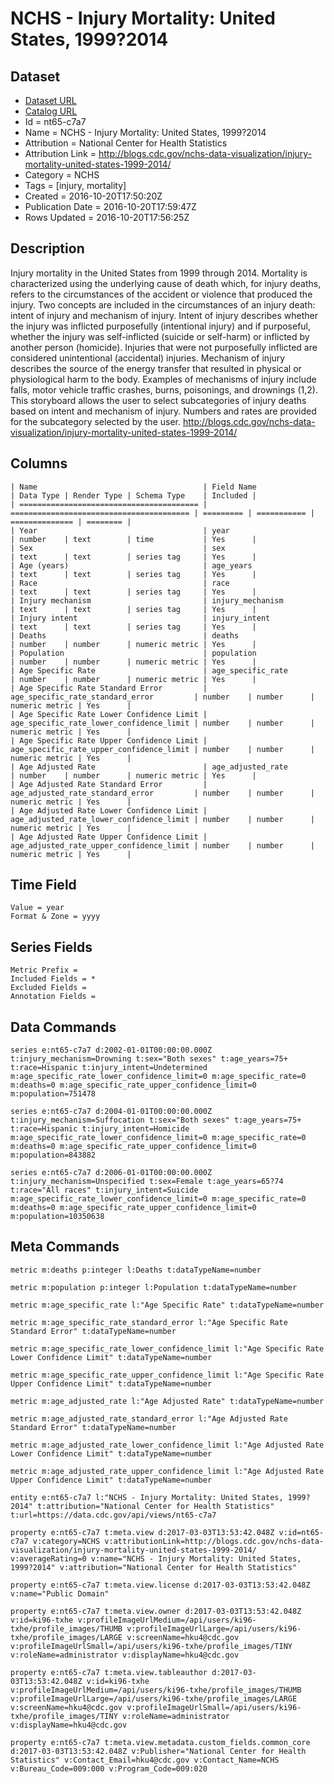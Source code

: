 # NCHS - Injury Mortality: United States, 1999?2014

## Dataset

* [Dataset URL](https://data.cdc.gov/api/views/nt65-c7a7/rows.json?accessType=DOWNLOAD)
* [Catalog URL](https://catalog.data.gov/dataset/nchs-injury-mortality-united-states-1999a2014)
* Id = nt65-c7a7
* Name = NCHS - Injury Mortality: United States, 1999?2014
* Attribution = National Center for Health Statistics
* Attribution Link = http://blogs.cdc.gov/nchs-data-visualization/injury-mortality-united-states-1999-2014/
* Category = NCHS
* Tags = [injury, mortality]
* Created = 2016-10-20T17:50:20Z
* Publication Date = 2016-10-20T17:59:47Z
* Rows Updated = 2016-10-20T17:56:25Z

## Description

Injury mortality in the United States from 1999 through 2014. Mortality is characterized using the underlying cause of death which, for injury deaths, refers to the circumstances of the accident or violence that produced the injury. Two concepts are included in the circumstances of an injury death: intent of injury and mechanism of injury. Intent of injury describes whether the injury was inflicted purposefully (intentional injury) and if purposeful, whether the injury was self-inflicted (suicide or self-harm) or inflicted by another person (homicide). Injuries that were not purposefully inflicted are considered unintentional (accidental) injuries. Mechanism of injury describes the source of the energy transfer that resulted in physical or physiological harm to the body. Examples of mechanisms of injury include falls, motor vehicle traffic crashes, burns, poisonings, and drownings (1,2). This storyboard allows the user to select subcategories of injury deaths based on intent and mechanism of injury. Numbers and rates are provided for the subcategory selected by the user.
http://blogs.cdc.gov/nchs-data-visualization/injury-mortality-united-states-1999-2014/

## Columns

```ls
| Name                                     | Field Name                               | Data Type | Render Type | Schema Type    | Included | 
| ======================================== | ======================================== | ========= | =========== | ============== | ======== | 
| Year                                     | year                                     | number    | text        | time           | Yes      | 
| Sex                                      | sex                                      | text      | text        | series tag     | Yes      | 
| Age (years)                              | age_years                                | text      | text        | series tag     | Yes      | 
| Race                                     | race                                     | text      | text        | series tag     | Yes      | 
| Injury mechanism                         | injury_mechanism                         | text      | text        | series tag     | Yes      | 
| Injury intent                            | injury_intent                            | text      | text        | series tag     | Yes      | 
| Deaths                                   | deaths                                   | number    | number      | numeric metric | Yes      | 
| Population                               | population                               | number    | number      | numeric metric | Yes      | 
| Age Specific Rate                        | age_specific_rate                        | number    | number      | numeric metric | Yes      | 
| Age Specific Rate Standard Error         | age_specific_rate_standard_error         | number    | number      | numeric metric | Yes      | 
| Age Specific Rate Lower Confidence Limit | age_specific_rate_lower_confidence_limit | number    | number      | numeric metric | Yes      | 
| Age Specific Rate Upper Confidence Limit | age_specific_rate_upper_confidence_limit | number    | number      | numeric metric | Yes      | 
| Age Adjusted Rate                        | age_adjusted_rate                        | number    | number      | numeric metric | Yes      | 
| Age Adjusted Rate Standard Error         | age_adjusted_rate_standard_error         | number    | number      | numeric metric | Yes      | 
| Age Adjusted Rate Lower Confidence Limit | age_adjusted_rate_lower_confidence_limit | number    | number      | numeric metric | Yes      | 
| Age Adjusted Rate Upper Confidence Limit | age_adjusted_rate_upper_confidence_limit | number    | number      | numeric metric | Yes      | 
```

## Time Field

```ls
Value = year
Format & Zone = yyyy
```

## Series Fields

```ls
Metric Prefix = 
Included Fields = *
Excluded Fields = 
Annotation Fields = 
```

## Data Commands

```ls
series e:nt65-c7a7 d:2002-01-01T00:00:00.000Z t:injury_mechanism=Drowning t:sex="Both sexes" t:age_years=75+ t:race=Hispanic t:injury_intent=Undetermined m:age_specific_rate_lower_confidence_limit=0 m:age_specific_rate=0 m:deaths=0 m:age_specific_rate_upper_confidence_limit=0 m:population=751478

series e:nt65-c7a7 d:2004-01-01T00:00:00.000Z t:injury_mechanism=Suffocation t:sex="Both sexes" t:age_years=75+ t:race=Hispanic t:injury_intent=Homicide m:age_specific_rate_lower_confidence_limit=0 m:age_specific_rate=0 m:deaths=0 m:age_specific_rate_upper_confidence_limit=0 m:population=843882

series e:nt65-c7a7 d:2006-01-01T00:00:00.000Z t:injury_mechanism=Unspecified t:sex=Female t:age_years=65?74 t:race="All races" t:injury_intent=Suicide m:age_specific_rate_lower_confidence_limit=0 m:age_specific_rate=0 m:deaths=0 m:age_specific_rate_upper_confidence_limit=0 m:population=10350638
```

## Meta Commands

```ls
metric m:deaths p:integer l:Deaths t:dataTypeName=number

metric m:population p:integer l:Population t:dataTypeName=number

metric m:age_specific_rate l:"Age Specific Rate" t:dataTypeName=number

metric m:age_specific_rate_standard_error l:"Age Specific Rate Standard Error" t:dataTypeName=number

metric m:age_specific_rate_lower_confidence_limit l:"Age Specific Rate Lower Confidence Limit" t:dataTypeName=number

metric m:age_specific_rate_upper_confidence_limit l:"Age Specific Rate Upper Confidence Limit" t:dataTypeName=number

metric m:age_adjusted_rate l:"Age Adjusted Rate" t:dataTypeName=number

metric m:age_adjusted_rate_standard_error l:"Age Adjusted Rate Standard Error" t:dataTypeName=number

metric m:age_adjusted_rate_lower_confidence_limit l:"Age Adjusted Rate Lower Confidence Limit" t:dataTypeName=number

metric m:age_adjusted_rate_upper_confidence_limit l:"Age Adjusted Rate Upper Confidence Limit" t:dataTypeName=number

entity e:nt65-c7a7 l:"NCHS - Injury Mortality: United States, 1999?2014" t:attribution="National Center for Health Statistics" t:url=https://data.cdc.gov/api/views/nt65-c7a7

property e:nt65-c7a7 t:meta.view d:2017-03-03T13:53:42.048Z v:id=nt65-c7a7 v:category=NCHS v:attributionLink=http://blogs.cdc.gov/nchs-data-visualization/injury-mortality-united-states-1999-2014/ v:averageRating=0 v:name="NCHS - Injury Mortality: United States, 1999?2014" v:attribution="National Center for Health Statistics"

property e:nt65-c7a7 t:meta.view.license d:2017-03-03T13:53:42.048Z v:name="Public Domain"

property e:nt65-c7a7 t:meta.view.owner d:2017-03-03T13:53:42.048Z v:id=ki96-txhe v:profileImageUrlMedium=/api/users/ki96-txhe/profile_images/THUMB v:profileImageUrlLarge=/api/users/ki96-txhe/profile_images/LARGE v:screenName=hku4@cdc.gov v:profileImageUrlSmall=/api/users/ki96-txhe/profile_images/TINY v:roleName=administrator v:displayName=hku4@cdc.gov

property e:nt65-c7a7 t:meta.view.tableauthor d:2017-03-03T13:53:42.048Z v:id=ki96-txhe v:profileImageUrlMedium=/api/users/ki96-txhe/profile_images/THUMB v:profileImageUrlLarge=/api/users/ki96-txhe/profile_images/LARGE v:screenName=hku4@cdc.gov v:profileImageUrlSmall=/api/users/ki96-txhe/profile_images/TINY v:roleName=administrator v:displayName=hku4@cdc.gov

property e:nt65-c7a7 t:meta.view.metadata.custom_fields.common_core d:2017-03-03T13:53:42.048Z v:Publisher="National Center for Health Statistics" v:Contact_Email=hku4@cdc.gov v:Contact_Name=NCHS v:Bureau_Code=009:000 v:Program_Code=009:020
```